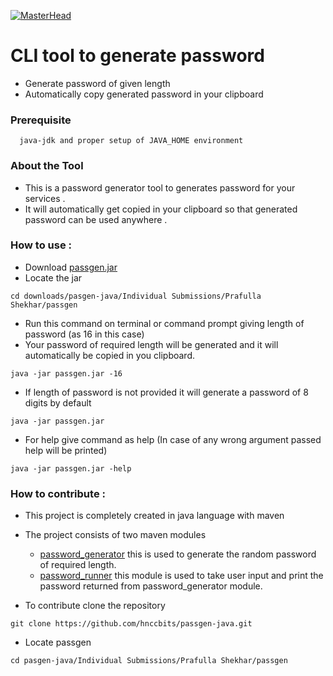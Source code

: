 [![MasterHead](https://github.com/prafullashekhar/passgen-java/blob/master/Individual%20Submissions/Prafulla%20Shekhar/passgen/images/pass1.png)](https://github.com/prafullashekhar)

# CLI tool to generate password
 - Generate password of given length
 - Automatically copy generated password in your clipboard


### Prerequisite
      
      java-jdk and proper setup of JAVA_HOME environment
      
      
### About the Tool
- This is a password generator tool to generates password for your services .
- It will automatically get copied in your clipboard so that generated password can be used anywhere .


### How to use :
- Download [passgen.jar](https://github.com/prafullashekhar/passgen-java/blob/master/Individual%20Submissions/Prafulla%20Shekhar/passgen/passgen.jar)
- Locate the jar
```
cd downloads/pasgen-java/Individual Submissions/Prafulla Shekhar/passgen
```
- Run this command on terminal or command prompt giving length of password (as 16 in this case)
- Your password of required length will be generated and it will automatically be copied in you clipboard.
```
java -jar passgen.jar -16
```

- If length of password is not provided it will generate a password of 8 digits by default
```
java -jar passgen.jar
```

- For help give command as help (In case of any wrong argument passed help will be printed)
```
java -jar passgen.jar -help
```

### How to contribute :
- This project is completely created in java language with maven
- The project consists of two maven modules
    - [password_generator](https://github.com/hnccbits/passgen-java/tree/master/Individual%20Submissions/Prafulla%20Shekhar/passgen/password_generator)  this is used to generate the random password of required length.
    - [password_runner](https://github.com/hnccbits/passgen-java/tree/master/Individual%20Submissions/Prafulla%20Shekhar/passgen/password_runner) this module is used to take user input and print the password returned from password_generator module.

- To contribute clone the repository
```
git clone https://github.com/hnccbits/passgen-java.git
```
- Locate passgen
```
cd pasgen-java/Individual Submissions/Prafulla Shekhar/passgen
```
